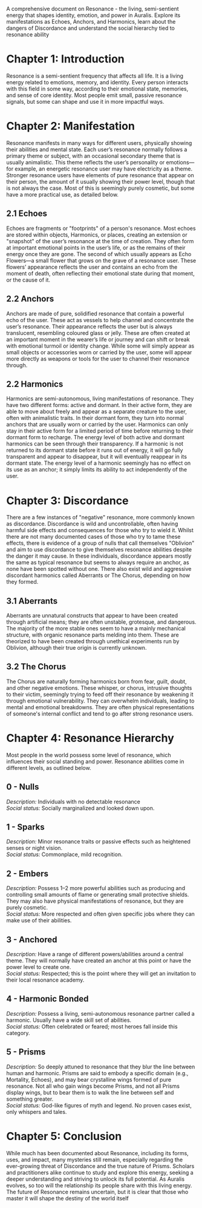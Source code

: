 A comprehensive document on Resonance - the living, semi-sentient energy that shapes identity, emotion, and power in Auralis. Explore its manifestations as Echoes, Anchors, and Harmonics, learn about the dangers of Discordance and understand the social hierarchy tied to resonance ability
# Chapter 1: Introduction
Resonance is a semi-sentient frequency that affects all life. It is a living energy related to emotions, memory, and identity. Every person interacts with this field in some way, according to their emotional state, memories, and sense of core identity. Most people emit small, passive resonance signals, but some can shape and use it in more impactful ways.
# Chapter 2: Manifestation
Resonance manifests in many ways for different users, physically showing their abilities and mental state. Each user’s resonance normally follows a primary theme or subject, with an occasional secondary theme that is usually animalistic. This theme reflects the user’s personality or emotions—for example, an energetic resonance user may have electricity as a theme. Stronger resonance users have elements of pure resonance that appear on their person, the amount of it usually showing their power level, though that is not always the case. Most of this is seemingly purely cosmetic, but some have a more practical use, as detailed below.
## 2.1 Echoes
Echoes are fragments or "footprints" of a person's resonance. Most echoes are stored within objects, Harmonics, or places, creating an extension or "snapshot" of the user’s resonance at the time of creation. They often form at important emotional points in the user’s life, or as the remains of their energy once they are gone. The second of which usually appears as Echo Flowers—a small flower that grows on the grave of a resonance user. These flowers’ appearance reflects the user and contains an echo from the moment of death, often reflecting their emotional state during that moment, or the cause of it.
## 2.2 Anchors
Anchors are made of pure, solidified resonance that contain a powerful echo of the user. These act as vessels to help channel and concentrate the user’s resonance. Their appearance reflects the user but is always translucent, resembling coloured glass or jelly. These are often created at an important moment in the wearer’s life or journey and can shift or break with emotional turmoil or identity change. While some will simply appear as small objects or accessories worn or carried by the user, some will appear more directly as weapons or tools for the user to channel their resonance through.
## 2.2 Harmonics
Harmonics are semi-autonomous, living manifestations of resonance. They have two different forms: active and dormant. In their active form, they are able to move about freely and appear as a separate creature to the user, often with animalistic traits. In their dormant form, they turn into normal anchors that are usually worn or carried by the user. Harmonics can only stay in their active form for a limited period of time before returning to their dormant form to recharge. The energy level of both active and dormant harmonics can be seen through their transparency. If a harmonic is not returned to its dormant state before it runs out of energy, it will go fully transparent and appear to disappear, but it will eventually reappear in its dormant state. The energy level of a harmonic seemingly has no effect on its use as an anchor; it simply limits its ability to act independently of the user.
# Chapter 3: Discordance
There are a few instances of "negative" resonance, more commonly known as discordance. Discordance is wild and uncontrollable, often having harmful side effects and consequences for those who try to wield it. Whilst there are not many documented cases of those who try to tame these effects, there is evidence of a group of nulls that call themselves "Oblivion" and aim to use discordance to give themselves resonance abilities despite the danger it may cause. In these individuals, discordance appears mostly the same as typical resonance but seems to always require an anchor, as none have been spotted without one.
There also exist wild and aggressive discordant harmonics called Aberrants or The Chorus, depending on how they formed.
## 3.1 Aberrants
Aberrants are unnatural constructs that appear to have been created through artificial means; they are often unstable, grotesque, and dangerous. The majority of the more stable ones seem to have a mainly mechanical structure, with organic resonance parts melding into them. These are theorized to have been created through unethical experiments run by Oblivion, although their true origin is currently unknown.
## 3.2 The Chorus
The Chorus are naturally forming harmonics born from fear, guilt, doubt, and other negative emotions. These whisper, or chorus, intrusive thoughts to their victim, seemingly trying to feed off their resonance by weakening it through emotional vulnerability. They can overwhelm individuals, leading to mental and emotional breakdowns. They are often physical representations of someone's internal conflict and tend to go after strong resonance users.
# Chapter 4: Resonance Hierarchy
Most people in the world possess some level of resonance, which influences their social standing and power. Resonance abilities come in different levels, as outlined below.
## 0 - Nulls  
_Description:_ Individuals with no detectable resonance  
_Social status:_ Socially marginalized and looked down upon.
## 1 - Sparks  
_Description:_ Minor resonance traits or passive effects such as heightened senses or night vision.  
_Social status:_ Commonplace, mild recognition.
## 2 - Embers  
_Description:_ Possess 1–2 more powerful abilities such as producing and controlling small amounts of flame or generating small protective shields. They may also have physical manifestations of resonance, but they are purely cosmetic.  
_Social status:_ More respected and often given specific jobs where they can make use of their abilities.
## 3 - Anchored  
_Description:_ Have a range of different powers/abilities around a central theme. They will normally have created an anchor at this point or have the power level to create one.  
_Social status:_ Respected; this is the point where they will get an invitation to their local resonance academy.
## 4 - Harmonic Bonded  
_Description:_ Possess a living, semi-autonomous resonance partner called a harmonic. Usually have a wide skill set of abilities.  
_Social status:_ Often celebrated or feared; most heroes fall inside this category.
## 5 - Prisms  
_Description:_ So deeply attuned to resonance that they blur the line between human and harmonic. Prisms are said to embody a specific domain (e.g., Mortality, Echoes), and may bear crystalline wings formed of pure resonance. Not all who gain wings become Prisms, and not all Prisms display wings, but to bear them is to walk the line between self and something greater.  
_Social status:_ God-like figures of myth and legend. No proven cases exist, only whispers and tales.
# Chapter 5: Conclusion
While much has been documented about Resonance, including its forms, uses, and impact, many mysteries still remain, especially regarding the ever-growing threat of Discordance and the true nature of Prisms. Scholars and practitioners alike continue to study and explore this energy, seeking a deeper understanding and striving to unlock its full potential. As Auralis evolves, so too will the relationship its people share with this living energy. The future of Resonance remains uncertain, but it is clear that those who master it will shape the destiny of the world itself
